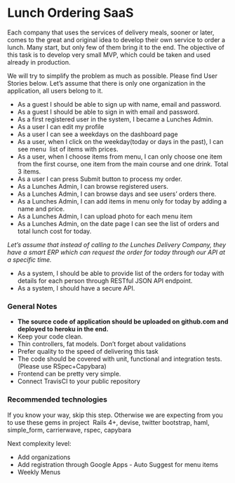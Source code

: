 # Lunch Ordering SaaS
Each company that uses the services of delivery meals, sooner or later, comes to the great and original idea to develop their own service to order a lunch. Many start, but only few of them bring it to the end. The objective of this task is to develop very small MVP, which could be taken and used already in production.

We will try to simplify the problem as much as possible. Please find User Stories below. Let’s assume that there is only one organization in the application, all users belong to it.

- As a guest I should be able to sign up with name, email and password.
- As a guest I should be able to sign in with email and password.
- As a first registered user in the system, I became a Lunches Admin.
- As a user I can edit my profile
- As a user I can see a weekdays on the dashboard page
- As a user, when I click on the weekday(today or days in the past), I can see menu ­ list of items with prices.
- As a user, when I choose items from menu, I can only choose one item from the first course, one item from the main course and one drink. Total 3 items.
- As a user I can press Submit button to process my order.
- As a Lunches Admin, I can browse registered users.
- As a Lunches Admin, I can browse days and see users’ orders there.
- As a Lunches Admin, I can add items in menu only for today by adding a name and price.
- As a Lunches Admin, I can upload photo for each menu item
- As a Lunches Admin, on the date page I can see the list of orders and total lunch cost for today.

*Let’s assume that instead of calling to the Lunches Delivery Company, they have a smart ERP which can request the order for today through our API at a specific time.*
- As a system, I should be able to provide list of the orders for today with details for each person through RESTful JSON API endpoint.
- As a system, I should have a secure API.

### General Notes
- **The source code of application should be uploaded on github.com and deployed to heroku in the end.**
- Keep your code clean.
- Thin controllers, fat models. Don’t forget about validations
- Prefer quality to the speed of delivering this task
- The code should be covered with unit, functional and integration tests. (Please use RSpec+Capybara)
- Front­end can be pretty very simple.
- Connect Travis­CI to your public repository

### Recommended technologies
If you know your way, skip this step. Otherwise we are expecting from you to use these gems in project ­ Rails 4+, devise, twitter bootstrap, haml, simple_form, carrierwave, rspec, capybara

Next complexity level:
- Add organizations
- Add registration through Google Apps - Auto Suggest for menu items
- Weekly Menus
